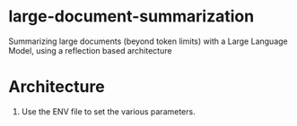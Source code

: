 # large-document-summarization
Summarizing large documents (beyond token limits) with a Large Language Model, using a reflection based architecture

# Architecture

1. Use the ENV file to set the various parameters.